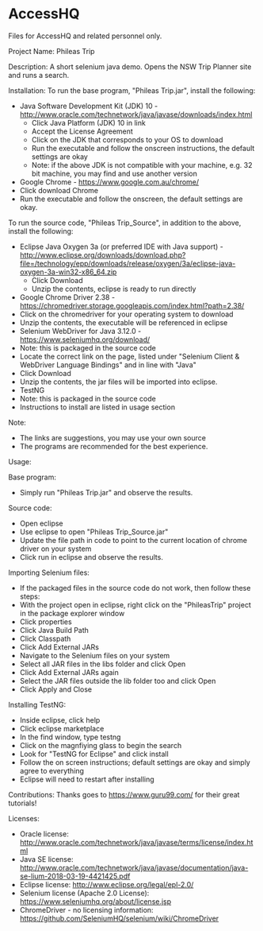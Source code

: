# AccessHQ
Files for AccessHQ and related personnel only.

Project Name:
Phileas Trip

Description: 
A short selenium java demo. 
Opens the NSW Trip Planner site and runs a search.

Installation:
To run the base program, "Phileas Trip.jar", install the following:
* Java Software Development Kit (JDK) 10 - http://www.oracle.com/technetwork/java/javase/downloads/index.html
  * Click Java Platform (JDK) 10 in link
  * Accept the License Agreement
  * Click on the JDK that corresponds to your OS to download
  * Run the executable and follow the onscreen instructions, the default settings are okay
  * Note: if the above JDK is not compatible with your machine, e.g. 32 bit machine, you may find and use another version
*  Google Chrome - https://www.google.com.au/chrome/
  * Click download Chrome
  * Run the executable and follow the onscreen, the default settings are okay.

To run the source code, "Phileas Trip_Source", in addition to the above, install the following:
* Eclipse Java Oxygen 3a (or preferred IDE with Java support) - http://www.eclipse.org/downloads/download.php?file=/technology/epp/downloads/release/oxygen/3a/eclipse-java-oxygen-3a-win32-x86_64.zip
  * Click Download
  * Unzip the contents, eclipse is ready to run directly
*	Google Chrome Driver 2.38 - https://chromedriver.storage.googleapis.com/index.html?path=2.38/
  * Click on the chromedriver for your operating system to download
  * Unzip the contents, the executable will be referenced in eclipse
*	Selenium WebDriver for Java 3.12.0 - https://www.seleniumhq.org/download/
  * Note: this is packaged in the source code
  * Locate the correct link on the page, listed under "Selenium Client & WebDriver Language Bindings" and in line with "Java"
  * Click Download
  * Unzip the contents, the jar files will be imported into eclipse.
* TestNG
 * Note: this is packaged in the source code
 * Instructions to install are listed in usage section

Note: 
* The links are suggestions, you may use your own source
* The programs are recommended for the best experience.
      
Usage:

Base program: 
* Simply run "Phileas Trip.jar" and observe the results.

Source code: 
* Open eclipse
* Use eclipse to open "Phileas Trip_Source.jar"
* Update the file path in code to point to the current location of chrome driver on your system
* Click run in eclipse and observe the results.

Importing Selenium files:
* If the packaged files in the source code do not work, then follow these steps:
 * With the project open in eclipse, right click on the "PhileasTrip" project in the package explorer window
 * Click properties
 * Click Java Build Path
 * Click Classpath
 * Click Add External JARs
 * Navigate to the Selenium files on your system
 * Select all JAR files in the libs folder and click Open
 * Click Add External JARs again
 * Select the JAR files outside the lib folder too and click Open
 * Click Apply and Close
 
Installing TestNG:
 * Inside eclipse, click help
 * Click eclipse marketplace
 * In the find window, type testng
 * Click on the magnfiying glass to begin the search
 * Look for "TestNG for Eclipse" and click install
 * Follow the on screen instructions; default settings are okay and simply agree to everything
 * Eclipse will need to restart after installing

Contributions:
Thanks goes to https://www.guru99.com/ for their great tutorials!

Licenses:
* Oracle license: http://www.oracle.com/technetwork/java/javase/terms/license/index.html
* Java SE license: http://www.oracle.com/technetwork/java/javase/documentation/java-se-lium-2018-03-19-4421425.pdf
* Eclipse license: http://www.eclipse.org/legal/epl-2.0/
* Selenium license (Apache 2.0 License): https://www.seleniumhq.org/about/license.jsp
* ChromeDriver - no licensing information: https://github.com/SeleniumHQ/selenium/wiki/ChromeDriver
